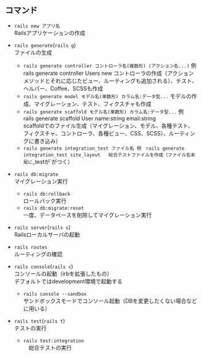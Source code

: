 ## コマンド

- `rails new アプリ名`  
  Railsアプリケーションの作成

- `rails generate`(`rails g`)  
  ファイルの生成
  - `rails generate controller コントローラ名(複数形) (アクション名...)`
    例　rails generate controller Users new
    コントローラの作成（アクションメソッドとそれに応じたビュー、ルーティングも追加される）、テスト、ヘルパー、Coffee、SCSSも作成
  - `rails generate model モデル名(単数形) カラム名:データ型...`
    モデルの作成、マイグレーション、テスト、フィクスチャも作成
  - `rails generate scaffold モデル名(単数形) カラム名:データ型...`
    例　rails generate scaffold User name:string email:string  
    scaffoldでのファイル生成（マイグレーション、モデル、各種テスト、フィクスチャ、コントローラ、各種ビュー、CSS、SCSS）、ルーティングに書き込み）
  - `rails generate integration_test ファイル名
    例　rails generate integration_test site_layout  
    総合テストファイルを作成（ファイル名末尾に`_testが`がつく）

- `rails db:migrate`  
  マイグレーション実行
  - `rails db:rollback`  
    ロールバック実行
  - `rails db:migrate:reset`  
    一度、データベースを削除してマイグレーション実行

- `rails server`(`rails s`)  
  Railsローカルサーバの起動

- `rails routes`  
  ルーティングの確認

- `rails console`(`rails c`)  
  コンソールの起動（irbを拡張したもの）  
  デフォルトではdevelopment環境で起動する
  - `rails console --sandbox`  
    サンドボックスモードでコンソール起動（DBを変更したくない場合などに用いる）

- `rails test`(`rails t`)  
  テストの実行
  - `rails test:integration`  
  　総合テストの実行